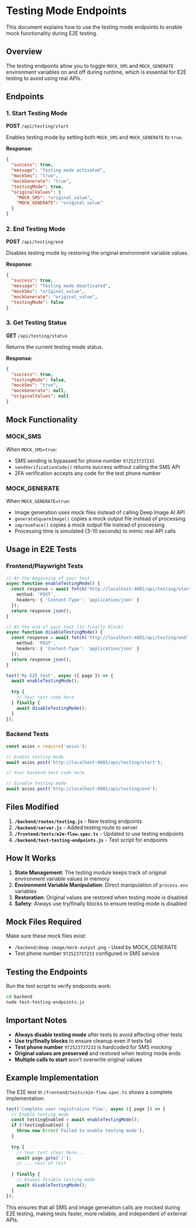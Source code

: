 # Testing Mode Endpoints

This document explains how to use the testing mode endpoints to enable mock functionality during E2E testing.

## Overview

The testing endpoints allow you to toggle `MOCK_SMS` and `MOCK_GENERATE` environment variables on and off during runtime, which is essential for E2E testing to avoid using real APIs.

## Endpoints

### 1. Start Testing Mode
**POST** `/api/testing/start`

Enables testing mode by setting both `MOCK_SMS` and `MOCK_GENERATE` to `true`.

**Response:**
```json
{
  "success": true,
  "message": "Testing mode activated",
  "mockSms": "true",
  "mockGenerate": "true",
  "testingMode": true,
  "originalValues": {
    "MOCK_SMS": "original_value",
    "MOCK_GENERATE": "original_value"
  }
}
```

### 2. End Testing Mode
**POST** `/api/testing/end`

Disables testing mode by restoring the original environment variable values.

**Response:**
```json
{
  "success": true,
  "message": "Testing mode deactivated",
  "mockSms": "original_value",
  "mockGenerate": "original_value",
  "testingMode": false
}
```

### 3. Get Testing Status
**GET** `/api/testing/status`

Returns the current testing mode status.

**Response:**
```json
{
  "success": true,
  "testingMode": false,
  "mockSms": "true",
  "mockGenerate": null,
  "originalValues": null
}
```

## Mock Functionality

### MOCK_SMS
When `MOCK_SMS=true`:
- SMS sending is bypassed for phone number `972523737233`
- `sendVerificationCode()` returns success without calling the SMS API
- 2FA verification accepts any code for the test phone number

### MOCK_GENERATE  
When `MOCK_GENERATE=true`:
- Image generation uses mock files instead of calling Deep Image AI API
- `generateSquareImage()` copies a mock output file instead of processing
- `improveFace()` copies a mock output file instead of processing
- Processing time is simulated (3-10 seconds) to mimic real API calls

## Usage in E2E Tests

### Frontend/Playwright Tests
```typescript
// At the beginning of your test
async function enableTestingMode() {
  const response = await fetch('http://localhost:4001/api/testing/start', {
    method: 'POST',
    headers: { 'Content-Type': 'application/json' }
  });
  return response.json();
}

// At the end of your test (in finally block)
async function disableTestingMode() {
  const response = await fetch('http://localhost:4001/api/testing/end', {
    method: 'POST',
    headers: { 'Content-Type': 'application/json' }
  });
  return response.json();
}

test('My E2E test', async ({ page }) => {
  await enableTestingMode();
  
  try {
    // Your test code here
  } finally {
    await disableTestingMode();
  }
});
```

### Backend Tests
```javascript
const axios = require('axios');

// Enable testing mode
await axios.post('http://localhost:4001/api/testing/start');

// Your backend test code here

// Disable testing mode
await axios.post('http://localhost:4001/api/testing/end');
```

## Files Modified

1. **`/backend/routes/testing.js`** - New testing endpoints
2. **`/backend/server.js`** - Added testing route to server
3. **`/frontend/tests/e2e-flow.spec.ts`** - Updated to use testing endpoints
4. **`/backend/test-testing-endpoints.js`** - Test script for endpoints

## How It Works

1. **State Management**: The testing module keeps track of original environment variable values in memory
2. **Environment Variable Manipulation**: Direct manipulation of `process.env` variables
3. **Restoration**: Original values are restored when testing mode is disabled
4. **Safety**: Always use try/finally blocks to ensure testing mode is disabled

## Mock Files Required

Make sure these mock files exist:
- `/backend/deep-image/mock-output.png` - Used by MOCK_GENERATE
- Test phone number `972523737233` configured in SMS service

## Testing the Endpoints

Run the test script to verify endpoints work:
```bash
cd backend
node test-testing-endpoints.js
```

## Important Notes

- **Always disable testing mode** after tests to avoid affecting other tests
- **Use try/finally blocks** to ensure cleanup even if tests fail
- **Test phone number** `972523737233` is hardcoded for SMS mocking
- **Original values are preserved** and restored when testing mode ends
- **Multiple calls to start** won't overwrite original values

## Example Implementation

The E2E test in `/frontend/tests/e2e-flow.spec.ts` shows a complete implementation:

```typescript
test('Complete user registration flow', async ({ page }) => {
  // Enable testing mode
  const testingEnabled = await enableTestingMode();
  if (!testingEnabled) {
    throw new Error('Failed to enable testing mode');
  }
  
  try {
    // Your test steps here...
    await page.goto('/');
    // ... rest of test
    
  } finally {
    // Always disable testing mode
    await disableTestingMode();
  }
});
```

This ensures that all SMS and image generation calls are mocked during E2E testing, making tests faster, more reliable, and independent of external APIs.
